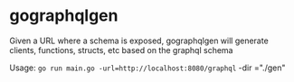 # gographqlgen

Given a URL where a schema is exposed, gographqlgen will generate clients, functions, structs, etc based on the graphql schema

Usage: `go run main.go -url=http://localhost:8080/graphql` -dir ="./gen"
